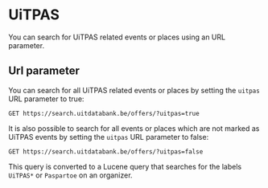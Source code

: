 # UiTPAS

You can search for UiTPAS related events or places using an URL parameter.

## Url parameter

You can search for all UiTPAS related events or places by setting the `uitpas` URL parameter to true:

```
GET https://search.uitdatabank.be/offers/?uitpas=true
```

It is also possible to search for all events or places which are not marked as UiTPAS events by setting the `uitpas` URL parameter to false:

```
GET https://search.uitdatabank.be/offers/?uitpas=false
```

This query is converted to a Lucene query that searches for the labels `UiTPAS*` or `Paspartoe` on an organizer.

